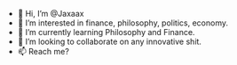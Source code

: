- 👋 Hi, I’m @Jaxaax
- 👀 I’m interested in finance, philosophy, politics, economy.
- 🌱 I’m currently learning Philosophy and Finance.
- 💞️ I’m looking to collaborate on any innovative shit.
- 📫 Reach me? 

<!---
Jaxaax/Jaxaax is a ✨ special ✨ repository because its `README.md` (this file) appears on your GitHub profile.
You can click the Preview link to take a look at your changes.
--->
